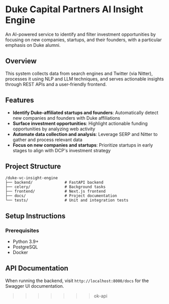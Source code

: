 # Duke Capital Partners AI Insight Engine

An AI-powered service to identify and filter investment opportunities by focusing on new companies, startups, and their founders, with a particular emphasis on Duke alumni.

## Overview

This system collects data from search engines and Twitter (via Nitter), processes it using NLP and LLM techniques, and serves actionable insights through REST APIs and a user-friendly frontend.

## Features

- **Identify Duke-affiliated startups and founders**: Automatically detect new companies and founders with Duke affiliations
- **Surface investment opportunities**: Highlight actionable funding opportunities by analyzing web activity
- **Automate data collection and analysis**: Leverage SERP and Nitter to gather and process relevant data
- **Focus on new companies and startups**: Prioritize startups in early stages to align with DCP's investment strategy

## Project Structure

```
/duke-vc-insight-engine
├── backend/              # FastAPI backend
├── celery/               # Background tasks
├── frontend/             # Next.js frontend
├── docs/                 # Project documentation
└── tests/                # Unit and integration tests
```

## Setup Instructions

### Prerequisites

- Python 3.9+
- PostgreSQL
- Docker



## API Documentation

When running the backend, visit `http://localhost:8000/docs` for the Swagger UI documentation.
>>>>>>> ok-api
